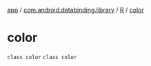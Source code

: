 [app](../../../index.md) / [com.android.databinding.library](../../index.md) / [R](../index.md) / [color](./index.md)

# color

`class color`
`class color`